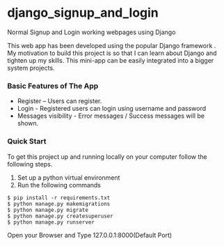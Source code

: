 # django_signup_and_login
Normal Signup and Login working webpages using Django

This web app has been developed using the popular Django framework . My motivation to build this project is so that I can learn about Django and tighten up my skills. This mini-app can be easily integrated into a bigger system projects.

### Basic Features of The App
    
* Register – Users can register.
* Login - Registered users can login using username and password
* Messages visibility - Error messages / Success messages will be shown.

### Quick Start
To get this project up and running locally on your computer follow the following steps.
1. Set up a python virtual environment
2. Run the following commands
```
$ pip install -r requirements.txt
$ python manage.py makemigrations
$ python manage.py migrate
$ python manage.py createsuperuser
$ python manage.py runserver
```

Open your Browser and Type 127.0.0.1:8000(Default Port)
